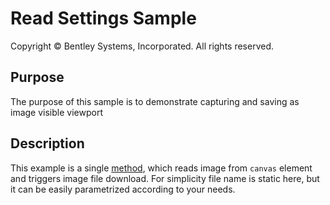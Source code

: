 # Read Settings Sample

Copyright © Bentley Systems, Incorporated. All rights reserved.

## Purpose

The purpose of this sample is to demonstrate capturing and saving as image visible viewport

## Description

This example is a single [method](./ImageExportApp.tsx), which reads image from `canvas` element and triggers image file download. For simplicity file name is static here, but it can be easily parametrized according to your needs.

